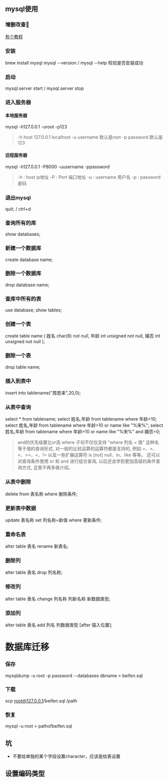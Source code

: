 ## mysql使用
### 增删改查🐶
[有个教程](http://www.cnblogs.com/mr-wid/archive/2013/05/09/3068229.html)

### 安装
brew install mysql
mysql --version / mysql --help 校验是否安装成功

### 启动
mysql.server start  / mysql.server stop

### 进入服务器
#### 本地服务器
mysql -h127.0.0.1 -uroot -p123
> -h host 127.0.0.1 localhost
-u username 默认是root
-p password 默认是123

#### 远程服务器
mysql -h127.0.0.1 -P8000 -uusername -ppassword
> -h : host ip地址
-P : Port 端口地址
-u : username 用户名
-p : password 密码

### 退出mysql
quit; / ctrl+d

### 查询所有的库
show databases;

### 新建一个数据库
create database name;

### 删除一个数据库
drop database name;

### 查库中所有的表
use database;
show tables;

### 创建一个表
create table name
(
    姓名 char(8) not null,
    年龄 int unsigned not null,
    婚否 int unsigned not null
);

### 删除一个表
drop table name;

### 插入到表中
insert into tablename("周恩来",20,0);

### 从表中查询
select * from tablename;
select 姓名,年龄 from tablename where 年龄>10;
select 姓名,年龄 from tablename where 年龄>10 or name like "%宋%";
select 姓名,年龄 from tablename where 年龄>10 or name like "%宋%" and 婚否=0;
> and的优先级要比or高
>where 子句不仅仅支持 "where 列名 = 值" 这种名等于值的查询形式,
 对一般的比较运算的运算符都是支持的, 例如 =、>、<、>=、<、!= 以及一些扩展运算符 is [not] null、in、like 等等。
 还可以对查询条件使用 or 和 and 进行组合查询, 以后还会学到更加高级的条件查询方式, 这里不再多做介绍。

### 从表中删除
delete from 表名称 where 删除条件;

### 更新表中数据
update 表名称 set 列名称=新值 where 更新条件;

### 重命名表
alter table 表名 rename 新表名;

### 删除列
alter table 表名 drop 列名称;

### 修改列
alter table 表名 change 列名称 列新名称 新数据类型;

### 添加列
alter table 表名 add 列名 列数据类型 [after 插入位置];

# 数据库迁移
### 保存
mysqldump -u root -p password --databases dbname > beifen.sql

### 下载
scp root@127.0.0.1/beifen.sql /path

### 恢复
mysql -u root < pathofbeifen.sql

## 坑
- 不要给单独的某个字段设置character，应该是给表设置

## 设置编码类型
